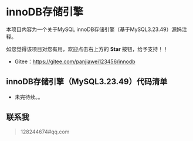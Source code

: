 # innoDB存储引擎

本项目内容为一个关于MySQL innoDB存储引擎（基于MySQL3.23.49）源妈注释。

如您觉得该项目对您有用，欢迎点击右上方的 **Star** 按钮，给予支持！！

- Gitee：<https://gitee.com/panjiawei123456/innodb>



## innoDB存储引擎（MySQL3.23.49）代码清单

- 未完待续。。




## 联系我

> 128244674#qq.com